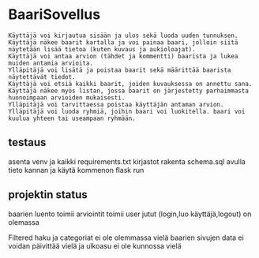 # BaariSovellus

    Käyttäjä voi kirjautua sisään ja ulos sekä luoda uuden tunnuksen.
    Käyttäjä näkee baarit kartalla ja voi painaa baari, jolloin siitä näytetään lisää tietoa (kuten kuvaus ja aukioloajat).
    Käyttäjä voi antaa arvion (tähdet ja kommentti) baarista ja lukea muiden antamia arvioita.
    Ylläpitäjä voi lisätä ja poistaa baarit sekä määrittää baarista näytettävät tiedot.
    Käyttäjä voi etsiä kaikki baarit, joiden kuvauksessa on annettu sana.
    Käyttäjä näkee myös listan, jossa baarit on järjestetty parhaimmasta huonoimpaan arvioiden mukaisesti.
    Ylläpitäjä voi tarvittaessa poistaa käyttäjän antaman arvion.
    Ylläpitäjä voi luoda ryhmiä, joihin baari voi luokitella. baari voi kuulua yhteen tai useampaan ryhmään.
    
 ## testaus
 asenta venv ja kaikki requirements.txt kirjastot
 rakenta schema.sql avulla tieto kannan
 ja käytä kommenon flask run
 
 ## projektin status
baarien luento toimii
arviointit toimii
user jutut (login,luo käyttäjä,logout) on olemassa

Filtered haku ja categoriat ei ole olemmassa vielä
baarien sivujen data ei voidan päivittää vielä
ja ulkoasu ei ole kunnossa vielä
